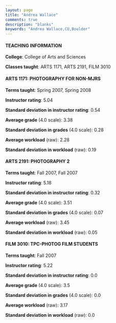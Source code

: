 ```yaml
---
layout: page
title: "Andrea Wallace" 
comments: true
description: "blanks"
keywords: "Andrea Wallace,CU,Boulder"
---
```

<head>
<script src="https://ajax.googleapis.com/ajax/libs/jquery/2.1.3/jquery.min.js"></script>
<script src="https://dl.dropboxusercontent.com/s/pc42nxpaw1ea4o9/highcharts.js?dl=0"></script>
<!-- <script src="../assets/js/highcharts.js"></script> -->
<style type="text/css">@font-face {
	font-family: "Bebas Neue";
	src: url(https://www.filehosting.org/file/details/544349/BebasNeue Regular.otf) format("opentype");
	}
	h1.Bebas { 
		font-family: "Bebas Neue", Verdana, Tahoma;
	}
</style>
</head>
	   
#### TEACHING INFORMATION

**College**: College of Arts and Sciences

**Classes taught**: ARTS 1171, ARTS 2191, FILM 3010

#### ARTS 1171: PHOTOGRAPHY FOR NON-MJRS

**Terms taught**: Spring 2007, Spring 2008

**Instructor rating**: 5.04

**Standard deviation in instructor rating**: 0.54

**Average grade** (4.0 scale): 3.38

**Standard deviation in grades** (4.0 scale): 0.28

**Average workload** (raw): 2.28

**Standard deviation in workload** (raw): 0.19

#### ARTS 2191: PHOTOGRAPHY 2

**Terms taught**: Fall 2007, Fall 2007

**Instructor rating**: 5.18

**Standard deviation in instructor rating**: 0.32

**Average grade** (4.0 scale): 3.51

**Standard deviation in grades** (4.0 scale): 0.07

**Average workload** (raw): 3.45

**Standard deviation in workload** (raw): 0.05

#### FILM 3010: TPC-PHOTOG FILM STUDENTS

**Terms taught**: Fall 2007

**Instructor rating**: 5.22

**Standard deviation in instructor rating**: 0.0

**Average grade** (4.0 scale): 3.5

**Standard deviation in grades** (4.0 scale): 0.0

**Average workload** (raw): 3.17

**Standard deviation in workload** (raw): 0.0

